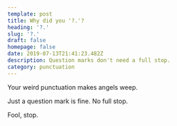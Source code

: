 ```yaml
---
template: post
title: Why did you '?.'?
heading: '?.'
slug: '?.'
draft: false
homepage: false
date: 2019-07-13T21:41:23.482Z
description: Question marks don't need a full stop.
category: punctuation
---
```

Your weird punctuation makes angels weep.

Just a question mark is fine. No full stop. 



Fool, stop.
